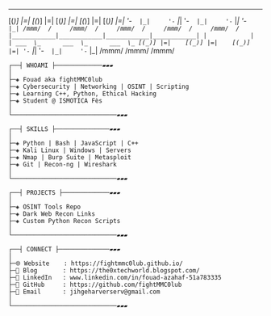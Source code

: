 

  ___   _      ___   _      ___   _      ___   _      ___   _
 [(_)] |=|    [(_)] |=|    [(_)] |=|    [(_)] |=|    [(_)] |=|
  '-`  |_|     '-`  |_|     '-`  |_|     '-`  |_|     '-`  |_|
 /mmm/  /     /mmm/  /     /mmm/  /     /mmm/  /     /mmm/  /
       |____________|____________|____________|____________|
                             |            |            |
                         ___  \_      ___  \_      ___  \_
                        [(_)] |=|    [(_)] |=|    [(_)] |=|
                         '-`  |_|     '-`  |_|     '-`  |_|
                        /mmm/        /mmm/        /mmm/


```
┌──┤ WHOAMI ├─────────────▰▰▰
│
├─◈ Fouad aka fightMMC0lub
├─◈ Cybersecurity | Networking | OSINT | Scripting
├─◈ Learning C++, Python, Ethical Hacking
├─◈ Student @ ISMOTICA Fès
│
└─────────────────────────────▰▰▰

┌──┤ SKILLS ├───────────────▰▰▰
│
├─◈ Python | Bash | JavaScript | C++
├─◈ Kali Linux | Windows | Servers
├─◈ Nmap | Burp Suite | Metasploit
├─◈ Git | Recon-ng | Wireshark
│
└─────────────────────────────▰▰▰

┌──┤ PROJECTS ├─────────────▰▰▰
│
├─◈ OSINT Tools Repo
├─◈ Dark Web Recon Links
├─◈ Custom Python Recon Scripts
│
└─────────────────────────────▰▰▰

┌──┤ CONNECT ├──────────────▰▰▰
│
├─🌐 Website    : https://fightmmc0lub.github.io/
├─📝 Blog       : https://the0xtechworld.blogspot.com/
├─💬 LinkedIn   : www.linkedin.com/in/fouad-azahaf-51a783335
├─📁 GitHub     : https://github.com/fightMMC0lub
├─📧 Email      : jihgeharverserv@gmail.com
│
└─────────────────────────────▰▰▰
